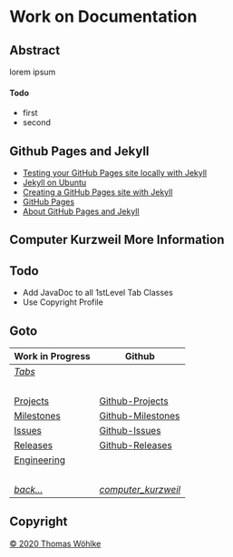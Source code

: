 # Work on Documentation

## Abstract
lorem ipsum

#### Todo
* first
* second

## Github Pages and Jekyll
* [Testing your GitHub Pages site locally with Jekyll](https://help.github.com/en/github/working-with-github-pages/testing-your-github-pages-site-locally-with-jekyll)
* [Jekyll on Ubuntu](https://jekyllrb.com/docs/installation/ubuntu/)
* [Creating a GitHub Pages site with Jekyll](https://help.github.com/en/github/working-with-github-pages/creating-a-github-pages-site-with-jekyll)
* [GitHub Pages](https://jekyllrb.com/docs/github-pages/)
* [About GitHub Pages and Jekyll](https://help.github.com/en/github/working-with-github-pages/about-github-pages-and-jekyll)

## Computer Kurzweil More Information

## Todo
* Add JavaDoc to all 1stLevel Tab Classes
* Use Copyright Profile

## Goto
| Work in Progress              | Github                                                                                 |
|-------------------------------|----------------------------------------------------------------------------------------|
| *[Tabs](Tabs.md)*             | &nbsp;                                                                                 |
| &nbsp;                        | &nbsp;                                                                                 |
| [Projects](Projects.md)       | [Github-Projects](https://github.com/Computer-Kurzweil/computer_kurzweil/projects)     |
| [Milestones](Milestones.md)   | [Github-Milestones](https://github.com/Computer-Kurzweil/computer_kurzweil/milestones) |
| [Issues](Issues.md)           | [Github-Issues](https://github.com/Computer-Kurzweil/computer_kurzweil/issues)         |
| [Releases](Releases.md)       | [Github-Releases](https://github.com/Computer-Kurzweil/computer_kurzweil/releases)     |
| [Engineering](Engineering.md) | &nbsp;                                                                                 |
| &nbsp;                        | &nbsp;                                                                                 |
| *[back...](README.md)*        | *[computer_kurzweil](https://github.com/Computer-Kurzweil/computer_kurzweil)*          |

## Copyright
[&copy; 2020 Thomas W&ouml;hlke](LICENSE.code.md)
